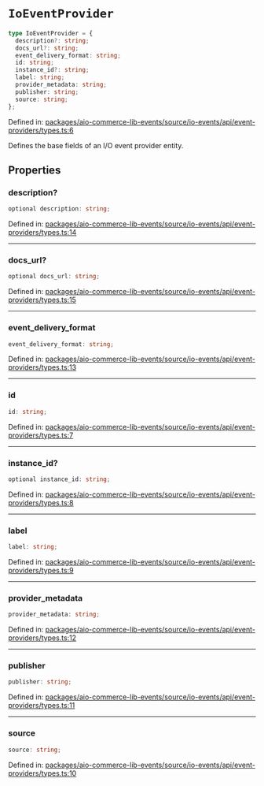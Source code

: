 # `IoEventProvider`

```ts
type IoEventProvider = {
  description?: string;
  docs_url?: string;
  event_delivery_format: string;
  id: string;
  instance_id?: string;
  label: string;
  provider_metadata: string;
  publisher: string;
  source: string;
};
```

Defined in: [packages/aio-commerce-lib-events/source/io-events/api/event-providers/types.ts:6](https://github.com/adobe/aio-commerce-sdk/blob/5a56cf6f89369fbe4cacf586ea1b3d08993680a9/packages/aio-commerce-lib-events/source/io-events/api/event-providers/types.ts#L6)

Defines the base fields of an I/O event provider entity.

## Properties

### description?

```ts
optional description: string;
```

Defined in: [packages/aio-commerce-lib-events/source/io-events/api/event-providers/types.ts:14](https://github.com/adobe/aio-commerce-sdk/blob/5a56cf6f89369fbe4cacf586ea1b3d08993680a9/packages/aio-commerce-lib-events/source/io-events/api/event-providers/types.ts#L14)

---

### docs_url?

```ts
optional docs_url: string;
```

Defined in: [packages/aio-commerce-lib-events/source/io-events/api/event-providers/types.ts:15](https://github.com/adobe/aio-commerce-sdk/blob/5a56cf6f89369fbe4cacf586ea1b3d08993680a9/packages/aio-commerce-lib-events/source/io-events/api/event-providers/types.ts#L15)

---

### event_delivery_format

```ts
event_delivery_format: string;
```

Defined in: [packages/aio-commerce-lib-events/source/io-events/api/event-providers/types.ts:13](https://github.com/adobe/aio-commerce-sdk/blob/5a56cf6f89369fbe4cacf586ea1b3d08993680a9/packages/aio-commerce-lib-events/source/io-events/api/event-providers/types.ts#L13)

---

### id

```ts
id: string;
```

Defined in: [packages/aio-commerce-lib-events/source/io-events/api/event-providers/types.ts:7](https://github.com/adobe/aio-commerce-sdk/blob/5a56cf6f89369fbe4cacf586ea1b3d08993680a9/packages/aio-commerce-lib-events/source/io-events/api/event-providers/types.ts#L7)

---

### instance_id?

```ts
optional instance_id: string;
```

Defined in: [packages/aio-commerce-lib-events/source/io-events/api/event-providers/types.ts:8](https://github.com/adobe/aio-commerce-sdk/blob/5a56cf6f89369fbe4cacf586ea1b3d08993680a9/packages/aio-commerce-lib-events/source/io-events/api/event-providers/types.ts#L8)

---

### label

```ts
label: string;
```

Defined in: [packages/aio-commerce-lib-events/source/io-events/api/event-providers/types.ts:9](https://github.com/adobe/aio-commerce-sdk/blob/5a56cf6f89369fbe4cacf586ea1b3d08993680a9/packages/aio-commerce-lib-events/source/io-events/api/event-providers/types.ts#L9)

---

### provider_metadata

```ts
provider_metadata: string;
```

Defined in: [packages/aio-commerce-lib-events/source/io-events/api/event-providers/types.ts:12](https://github.com/adobe/aio-commerce-sdk/blob/5a56cf6f89369fbe4cacf586ea1b3d08993680a9/packages/aio-commerce-lib-events/source/io-events/api/event-providers/types.ts#L12)

---

### publisher

```ts
publisher: string;
```

Defined in: [packages/aio-commerce-lib-events/source/io-events/api/event-providers/types.ts:11](https://github.com/adobe/aio-commerce-sdk/blob/5a56cf6f89369fbe4cacf586ea1b3d08993680a9/packages/aio-commerce-lib-events/source/io-events/api/event-providers/types.ts#L11)

---

### source

```ts
source: string;
```

Defined in: [packages/aio-commerce-lib-events/source/io-events/api/event-providers/types.ts:10](https://github.com/adobe/aio-commerce-sdk/blob/5a56cf6f89369fbe4cacf586ea1b3d08993680a9/packages/aio-commerce-lib-events/source/io-events/api/event-providers/types.ts#L10)
